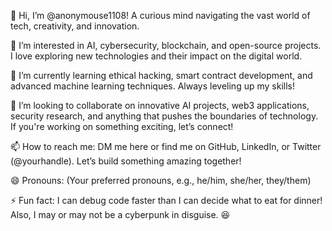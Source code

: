 👋 Hi, I’m @anonymouse1108! A curious mind navigating the vast world of tech, creativity, and innovation.

👀 I’m interested in AI, cybersecurity, blockchain, and open-source projects. I love exploring new technologies and their impact on the digital world.

🌱 I’m currently learning ethical hacking, smart contract development, and advanced machine learning techniques. Always leveling up my skills!

💞️ I’m looking to collaborate on innovative AI projects, web3 applications, security research, and anything that pushes the boundaries of technology. If you're working on something exciting, let’s connect!

📫 How to reach me: DM me here or find me on GitHub, LinkedIn, or Twitter (@yourhandle). Let’s build something amazing together!

😄 Pronouns: (Your preferred pronouns, e.g., he/him, she/her, they/them)

⚡ Fun fact: I can debug code faster than I can decide what to eat for dinner! Also, I may or may not be a cyberpunk in disguise. 😆

<!---
anonymouse1108/anonymouse1108 is a ✨ special ✨ repository because its `README.md` (this file) appears on your GitHub profile.
You can click the Preview link to take a look at your changes.
--->
